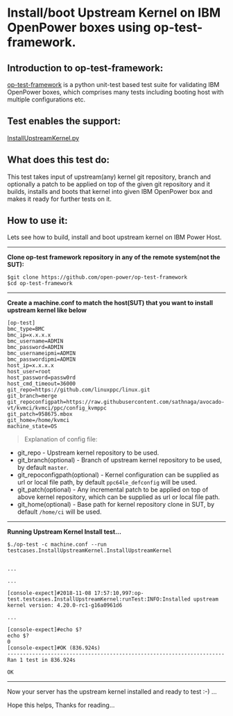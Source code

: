 # Install/boot Upstream Kernel on IBM OpenPower boxes using op-test-framework.

## Introduction to op-test-framework:
[op-test-framework](https://github.com/open-power/op-test-framework) is a python unit-test based test suite for validating IBM OpenPower boxes, which comprises many tests including booting host with multiple configurations etc.

## Test enables the support:
[InstallUpstreamKernel.py](https://github.com/open-power/op-test-framework/blob/master/testcases/InstallUpstreamKernel.py)

## What does this test do:
This test takes input of upstream(any) kernel git repository, branch and optionally a patch to be applied on top of the given git repository and it builds, installs and boots that kernel into given IBM OpenPower box and makes it ready for further tests on it.

## How to use it:
Lets see how to build, install and boot upstream kernel on IBM Power Host.

----

__Clone op-test framework repository in any of the remote system(not the SUT):__

```
$git clone https://github.com/open-power/op-test-framework
$cd op-test-framework
```

----

__Create a machine.conf to match the host(SUT) that you want to install upstream kernel like below__

```
[op-test]
bmc_type=BMC
bmc_ip=x.x.x.x
bmc_username=ADMIN
bmc_password=ADMIN
bmc_usernameipmi=ADMIN
bmc_passwordipmi=ADMIN
host_ip=x.x.x.x
host_user=root
host_password=passw0rd
host_cmd_timeout=36000
git_repo=https://github.com/linuxppc/linux.git
git_branch=merge
git_repoconfigpath=https://raw.githubusercontent.com/sathnaga/avocado-vt/kvmci/kvmci/ppc/config_kvmppc
git_patch=958675.mbox
git_home=/home/kvmci
machine_state=OS
```

>Explanation of config file:

* git_repo - Upstream kernel repository to be used.
* git_branch(optional) - Branch of upstream kernel repository to be used, by default `master`.
* git_repoconfigpath(optional) - Kernel configuration can be supplied as url or local file path, by default `ppc64le_defconfig` will be used.
* git_patch(optional) - Any incremental patch to be applied on top of above kernel repository, which can be supplied as
url or local file path.
* git_home(optional) - Base path for kernel repository clone in SUT, by default `/home/ci` will be used.

----

__Running Upstream Kernel Install test...__

```
$./op-test -c machine.conf --run testcases.InstallUpstreamKernel.InstallUpstreamKernel


...

...

[console-expect]#2018-11-08 17:57:10,997:op-test.testcases.InstallUpstreamKernel:runTest:INFO:Installed upstream kernel version: 4.20.0-rc1-g16a0961d6

...

[console-expect]#echo $?
echo $?
0
[console-expect]#OK (836.924s)
----------------------------------------------------------------------
Ran 1 test in 836.924s

OK
```

----

Now your server has the upstream kernel installed and ready to test :-) ...

Hope this helps, Thanks for reading...

<script src="https://utteranc.es/client.js"
        repo="sathnaga/sathnaga.github.io"
        issue-term="url"
        theme="github-light"
        crossorigin="anonymous"
        async>
</script>

